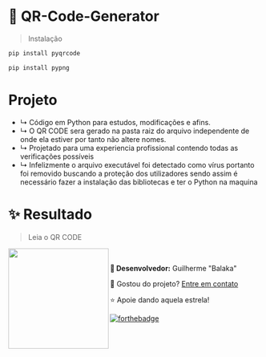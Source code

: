 # 🔗 QR-Code-Generator

> Instalação 
```sh
pip install pyqrcode
```
```sh
pip install pypng
```

# Projeto
- ↳ Código em Python para estudos, modificações e afins.
- ↳ O QR CODE sera gerado na pasta raiz do arquivo independente de onde ela estiver por tanto não altere nomes.
- ↳ Projetado para uma experiencia profissional contendo todas as verificações possíveis
- ↳ Infelizmente o arquivo executável foi detectado como vírus portanto foi removido buscando a proteção dos utilizadores sendo assim é necessário fazer a instalação das bibliotecas e ter o Python na maquina    

# ✨ Resultado
> Leia o QR CODE
<img align="left" width="200" src="https://media.discordapp.net/attachments/799515684278632468/879116595186794548/unknown.png" />
<p>

<br>

**🧙 Desenvolvedor:** Guilherme "Balaka"
<p>💍 Gostou do projeto? 
<a href="https://github.com/BalakaDEV">Entre em contato</a></p>

⭐ Apoie dando aquela estrela!

[![forthebadge](https://forthebadge.com/images/badges/made-with-python.svg)](https://www.python.org)
